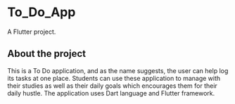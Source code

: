 # To_Do_App

A Flutter project.

## About the project
This is a To Do application, and as the name suggests, the user can help log its tasks at one place.
Students can use these application to manage with their studies as well as their daily goals which encourages them 
for their daily hustle.
The application uses Dart language and Flutter framework.


